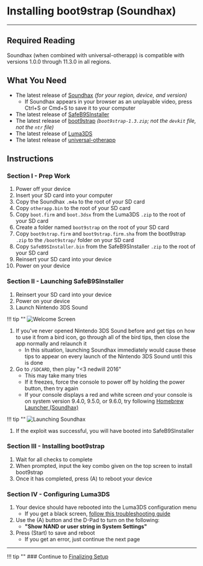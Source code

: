 # Installing boot9strap (Soundhax)
---

## Required Reading

Soundhax (when combined with universal-otherapp) is compatible with versions 1.0.0 through 11.3.0 in all regions.

## What You Need

- The latest release of [Soundhax](http://soundhax.com) *(for your region, device, and version)*
    - If Soundhax appears in your browser as an unplayable video, press Ctrl+S or Cmd+S to save it to your computer
- The latest release of [SafeB9SInstaller](https://github.com/d0k3/SafeB9SInstaller/releases/latest)
- The latest release of [boot9strap](https://github.com/SciresM/boot9strap/releases/latest) *(`boot9strap-1.3.zip`; not the `devkit` file, not the `ntr` file)*
- The latest release of [Luma3DS](https://github.com/LumaTeam/Luma3DS/releases/latest)
- The latest release of [universal-otherapp](https://github.com/TuxSH/universal-otherapp/releases/latest)

## Instructions

### Section I - Prep Work

1. Power off your device
1. Insert your SD card into your computer
1. Copy the Soundhax `.m4a` to the root of your SD card
1. Copy `otherapp.bin` to the root of your SD card
1. Copy `boot.firm` and `boot.3dsx` from the Luma3DS `.zip` to the root of your SD card
1. Create a folder named `boot9strap` on the root of your SD card
1. Copy `boot9strap.firm` and `boot9strap.firm.sha` from the boot9strap `.zip` to the `/boot9strap/` folder on your SD card
1. Copy `SafeB9SInstaller.bin` from the SafeB9SInstaller `.zip` to the root of your SD card
1. Reinsert your SD card into your device
1. Power on your device

### Section II - Launching SafeB9SInstaller

1. Reinsert your SD card into your device
1. Power on your device
1. Launch Nintendo 3DS Sound

!!! tip ""
	![Welcome Screen](img/soundhax-welcome.png)

1. If you've never opened Nintendo 3DS Sound before and get tips on how to use it from a bird icon, go through all of the bird tips, then close the app normally and relaunch it
    - In this situation, launching Soundhax immediately would cause these tips to appear on every launch of the Nintendo 3DS Sound until this is done
1. Go to `/SDCARD`, then play "<3 nedwill 2016"
    - This may take many tries
    - If it freezes, force the console to power off by holding the power button, then try again
    - If your console displays a red and white screen *and* your console is on system version 9.4.0, 9.5.0, or 9.6.0, try following [Homebrew Launcher (Soundhax)](homebrew-launcher-(soundhax).md)

!!! tip ""
	![Launching Soundhax](img/soundhax-launch.png)

1. If the exploit was successful, you will have booted into SafeB9SInstaller

### Section III - Installing boot9strap

1. Wait for all checks to complete
1. When prompted, input the key combo given on the top screen to install boot9strap
1. Once it has completed, press (A) to reboot your device

### Section IV - Configuring Luma3DS

1. Your device should have rebooted into the Luma3DS configuration menu
    - If you get a black screen, [follow this troubleshooting guide](../troubleshooting.md#black-screen-on-sysnand-boot-after-installing-boot9strap)
1. Use the (A) button and the D-Pad to turn on the following:
    - **"Show NAND or user string in System Settings"**
1. Press (Start) to save and reboot
    - If you get an error, just continue the next page

___

!!! tip ""
	### Continue to [Finalizing Setup](../finalizing-setup.md)

